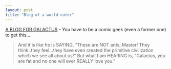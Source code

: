 ```yaml
---
layout: post
title: "Blog of a world-eater"
---
```




<a href="http://www.comicbookresources.com/columns/index.cgi?column=yabs&article=1636">A BLOG FOR GALACTUS</a> - You have to be a comic geek (even a former one) to get this....

<blockquote>And it is like he is SAYING, "These are NOT ants, Master! They think..they feel...they have even created the primitive civilization which we see all about us!" But what I am HEARING is, "Galactus, you are fat and no one will ever REALLY love you."</blockquote>


